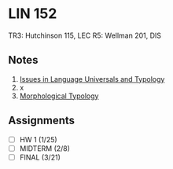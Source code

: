 # LIN 152
TR3: Hutchinson 115, LEC
R5: Wellman 201, DIS
## Notes
1. [Issues in Language Universals and Typology](../notes/issues-language-universals-typology.md)
2. x
3. [Morphological Typology](../notes/morphological-typology.md)
## Assignments
- [ ] HW 1 (1/25)
- [ ] MIDTERM (2/8)
- [ ] FINAL (3/21)